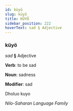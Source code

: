```yaml
---
id: küyö
slug: küyö
title: KÜYÖ
sidebar_position: 222
hoverText: sad § Adjective
---
```


### küyö

*sad* **§** Adjective

**Verb**: to be sad

**Noun**: sadness

**Modifier**: sad

Dholuo kuyo 

*Nilo-Saharan Language Family*